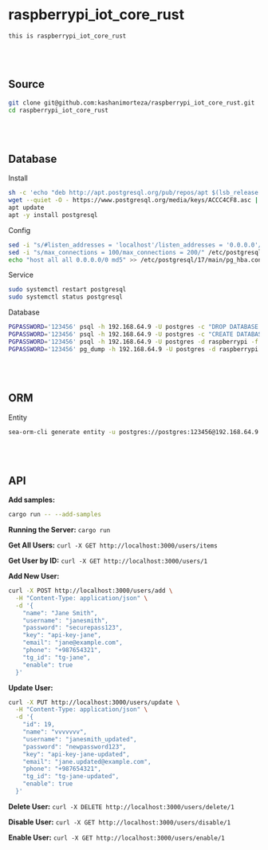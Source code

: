 # raspberrypi_iot_core_rust
    this is raspberrypi_iot_core_rust

<!--------------------------------------------------------------------------------- Source -->
<br><br>

## Source
```bash
git clone git@github.com:kashanimorteza/raspberrypi_iot_core_rust.git
cd raspberrypi_iot_core_rust
```

<!--------------------------------------------------------------------------------- Database -->
<br><br>

## Database
<!------------------------- Install -->
Install
```bash
sh -c 'echo "deb http://apt.postgresql.org/pub/repos/apt $(lsb_release -cs)-pgdg main" > /etc/apt/sources.list.d/pgdg.list'
wget --quiet -O - https://www.postgresql.org/media/keys/ACCC4CF8.asc | sudo apt-key add -
apt update
apt -y install postgresql
```
<!------------------------- Config -->
Config
```bash
sed -i "s/#listen_addresses = 'localhost'/listen_addresses = '0.0.0.0'/" /etc/postgresql/17/main/postgresql.conf
sed -i "s/max_connections = 100/max_connections = 200/" /etc/postgresql/17/main/postgresql.conf
echo "host all all 0.0.0.0/0 md5" >> /etc/postgresql/17/main/pg_hba.conf
```
<!------------------------- Service -->
Service
```bash
sudo systemctl restart postgresql
sudo systemctl status postgresql
```
<!------------------------- Database -->
Database
```bash
PGPASSWORD='123456' psql -h 192.168.64.9 -U postgres -c "DROP DATABASE raspberrypi;"
PGPASSWORD='123456' psql -h 192.168.64.9 -U postgres -c "CREATE DATABASE raspberrypi"
PGPASSWORD='123456' psql -h 192.168.64.9 -U postgres -d raspberrypi -f db_postgres.sql
PGPASSWORD='123456' pg_dump -h 192.168.64.9 -U postgres -d raspberrypi -s -n public > db_postgres.sql
```



<!--------------------------------------------------------------------------------- ORM -->
<br><br>

## ORM
<!------------------------- Entity -->
Entity
```bash
sea-orm-cli generate entity -u postgres://postgres:123456@192.168.64.9:5432/raspberrypi -o ./src/orm/models
```



<!--------------------------------------------------------------------------------- API -->
<br><br>

## API

**Add samples:** 
```bash
cargo run -- --add-samples
```

**Running the Server:** `cargo run`

**Get All Users:** `curl -X GET http://localhost:3000/users/items`

**Get User by ID:** `curl -X GET http://localhost:3000/users/1`

**Add New User:** 
```bash
curl -X POST http://localhost:3000/users/add \
  -H "Content-Type: application/json" \
  -d '{
    "name": "Jane Smith",
    "username": "janesmith",
    "password": "securepass123",
    "key": "api-key-jane",
    "email": "jane@example.com",
    "phone": "+987654321",
    "tg_id": "tg-jane",
    "enable": true
  }'
```
**Update User:** 
```bash
curl -X PUT http://localhost:3000/users/update \
  -H "Content-Type: application/json" \
  -d '{
    "id": 19,
    "name": "vvvvvvv",
    "username": "janesmith_updated",
    "password": "newpassword123",
    "key": "api-key-jane-updated",
    "email": "jane.updated@example.com",
    "phone": "+987654321",
    "tg_id": "tg-jane-updated",
    "enable": true
  }'
```
**Delete User:** `curl -X DELETE http://localhost:3000/users/delete/1`

**Disable User:** `curl -X GET http://localhost:3000/users/disable/1`

**Enable User:** `curl -X GET http://localhost:3000/users/enable/1`